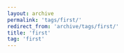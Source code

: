 ```yaml
---
layout: archive
permalink: 'tags/first/'
redirect_from: 'archive/tags/first/'
title: 'first'
tag: 'first'
---
```

